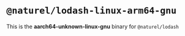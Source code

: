 # `@naturel/lodash-linux-arm64-gnu`

This is the **aarch64-unknown-linux-gnu** binary for `@naturel/lodash`
